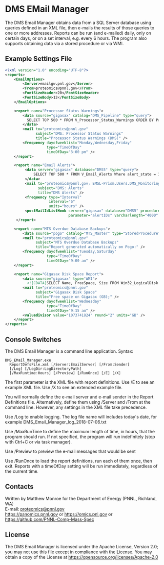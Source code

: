 # DMS EMail Manager

The DMS Email Manager obtains data from a SQL Server database using queries
defined in an XML file, then e-mails the results of those queries to
one or more addresses.  Reports can be run (and e-mailed) daily, only
on certain days, or on a set interval, e.g. every 6 hours. The program 
also supports obtaining data via a stored procedure or via WMI.

## Example Settings File

```xml
<?xml version="1.0" encoding="UTF-8"?>
<reports>
    <EmailOptions>
        <Server>emailgw.pnl.gov</Server>
        <From>proteomics@pnnl.gov</From>
        <FontSizeHeader>20</FontSizeHeader>
        <FontSizeBody>12</FontSizeBody>
    </EmailOptions>

    <report name="Processor Status Warnings">
        <data source="gigasax" catalog="DMS_Pipeline" type="query">
          SELECT TOP 500 * FROM V_Processor_Status_Warnings ORDER BY Processor_name
        </data>
        <mail to="proteomics@pnnl.gov"
              subject="DMS: Processor Status Warnings"
              title="Processor Status Warnings (DMS)" />
        <frequency dayofweeklist="Monday,Wednesday,Friday"
                   type="TimeOfDay"
                   timeOfDay="3:00 pm" />
    </report>

    <report name="Email Alerts">
         <data server="gigasax" database="DMS5" type="query">
             SELECT TOP 500 * FROM V_Email_Alerts Where alert_state = 1
         </data>
         <mail to="proteomics@pnnl.gov; EMSL-Prism.Users.DMS_Monitoring_Admins@pnnl.gov"
               subject="DMS: Alerts"
               title="DMS Alerts" />
         <frequency type="Interval"
                    interval="6"
                    units="hours" />
         <postMailIdListHook server="gigasax" database="DMS5" procedure="AckEmailAlerts"
                             parameter="alertIDs" varcharlength="4000" />
     </report>

    <report name="MTS Overdue Database Backups">
        <data source="pogo" catalog="MTS_Master" type="StoredProcedure">GetOverdueDatabaseBackups</data>
        <mail to="proteomics@pnnl.gov"
              subject="MTS Overdue Database Backups"
              title="Report generated automatically on Pogo:" />
        <frequency dayofweeklist="Tuesday,Saturday"
                   type="TimeOfDay"
                   timeOfDay="9:00 am" />
    </report>

    <report name="Gigasax Disk Space Report">
        <data source="gigasax" type="WMI">
          <![CDATA[SELECT Name, FreeSpace, Size FROM Win32_LogicalDisk WHERE DriveType=3]]></data>
        <mail to="proteomics@pnnl.gov"
              subject="Gigasax Disk Space"
              title="Free space on Gigasax (GB);" />
        <frequency dayofweeklist="Wednesday"
                   type="TimeOfDay"
                   timeOfDay="9:15 am" />
        <valuedivisor value="1073741824" round="2" units="GB" />
    </report>
</reports>
```

## Console Switches

The DMS Email Manager is a command line application.  Syntax:

```
DMS_EMail_Manager.exe
  ReportDefsFile.xml [/Server:EmailServer] [/From:Sender]
  [/Log] [/LogDir:LogDirectoryPath]
  [/MaxRuntime:Hours] [/Preview] [/RunOnce] [/E] [/X]
```

The first parameter is the XML file with report definitions.
Use /E to see an example XML file.
Use /X to see an extended example file.

You will normally define the e-mail server and e-mail sender in the Report Definitions file.
Alternatively, define them using /Server and /From at the command line.
However, any settings in the XML file take precedence.

Use /Log to enable logging.  The log file name will includes today's date, 
for example DMS_Email_Manager_log_2018-07-06.txt

Use /MaxRunTime to define the maximum length of time, in hours, that the program should run.
If not specified, the program will run indefinitely (stop with Ctrl+C or via task manager).

Use /Preview to preview the e-mail messages that would be sent

Use /RunOnce to load the report definitions, run each of them once, then exit.
Reports with a timeOfDay setting will be run immediately, regardless of the current time.

## Contacts

Written by Matthew Monroe for the Department of Energy (PNNL, Richland, WA) \
E-mail: proteomics@pnnl.gov\
         https://panomics.pnnl.gov or https://omics.pnl.gov or https://github.com/PNNL-Comp-Mass-Spec

## License

The DMS Email Manager is licensed under the Apache License, Version 2.0; you may not use
this file except in compliance with the License.  You may obtain a copy of the License at
https://opensource.org/licenses/Apache-2.0
